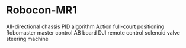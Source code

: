 # Robocon-MR1
All-directional chassis PID algorithm Action full-court positioning Robomaster master control AB board DJI remote control solenoid valve steering machine
